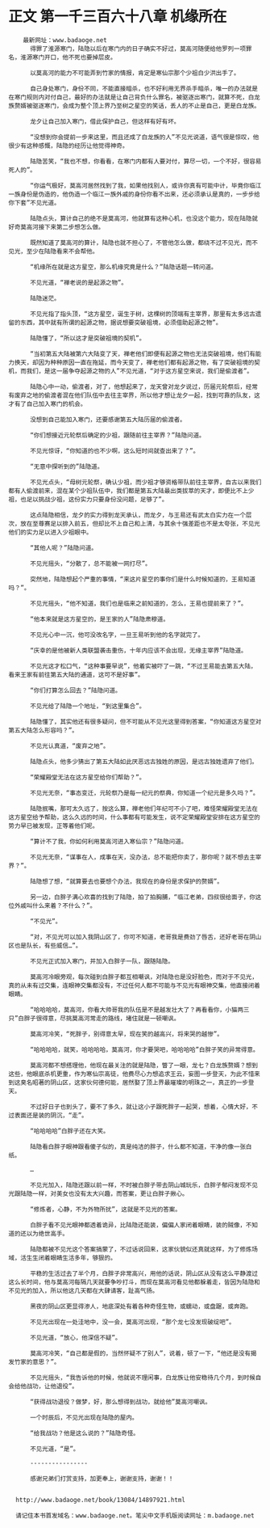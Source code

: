 # 正文 第一千三百六十八章 机缘所在
        最新网址：www.badaoge.net
          得罪了淮源寒门，陆隐以后在寒门内的日子确实不好过，莫高河随便给他罗列一项罪名，淮源寒门开口，他不死也要掉层皮。
      
          以莫高河的能力不可能弄到竹家的情报，肯定是寒仙宗那个少祖白少洪出手了。
      
          自己身处寒门，身份不同，不能直接暗杀，也不好利用无界杀手暗杀，唯一的办法就是在寒门规则内对付自己，最好的办法就是让自己背负什么罪名，被驱逐出寒门，就算不死，白龙族赘婿被驱逐寒门，会成为整个顶上界乃至树之星空的笑话，丢人的不止是自己，更是白龙族。
      
          龙夕让自己加入寒门，借此保护自己，但这样有好有坏。
      
          “没想到你会提前一步来这里，而且还成了白龙族的人”不见光说道，语气很是惊叹，他很少有这种感慨，陆隐的经历让他觉得神奇。
      
          陆隐苦笑，“我也不想，你看看，在寒门内都有人要对付，算尽一切，一个不好，很容易死人的”。
      
          “你运气极好，莫高河居然找到了我，如果他找别人，或许你真有可能中计，毕竟你临江一族身份是伪造的，他伪造一个临江一族外戚的身份你看不出来，还必须承认是真的，一步步给你下套”不见光道。
      
          陆隐点头，算计自己的绝不是莫高河，他就算有这种心机，也没这个能力，现在陆隐就好奇莫高河接下来第二步想怎么做。
      
          既然知道了莫高河的算计，陆隐也就不担心了，不管他怎么做，都绕不过不见光，而不见光，至少在陆隐看来不会帮他。
      
          “机缘所在就是这方星空，那么机缘究竟是什么？”陆隐话题一转问道。
      
          不见光道，“禅老说的是起源之物”。
      
          陆隐迷茫。
      
          不见光指了指头顶，“这方星空，诞生于树，这棵树的顶端有主宰界，那里有太多远古遗留的东西，其中就有所谓的起源之物，据说想要突破祖境，必须借助起源之物”。
      
          陆隐懂了，“所以这才是突破祖境的契机”。
      
          “当初第五大陆被第六大陆变了天，禅老他们即便有起源之物也无法突破祖境，他们有能力换天，却因为种种原因一直在拖延，而今天变了，禅老他们都有起源之物，有了突破祖境的契机，而我们，是这一届争夺起源之物的人”不见光道，“对于这方星空来说，我们是偷渡者”。
      
          陆隐心中一动，偷渡者，对了，他想起来了，龙天曾对龙夕说过，历届元轮祭后，经常有废弃之地的偷渡者混在他们队伍中去往主宰界，所以他才想让龙夕一起，找到可靠的队友，这才有了自己加入寒门的机会。
      
          没想到自己能加入寒门，还要感谢第五大陆历届的偷渡者。
      
          “你们想接近元轮祭后确定的少祖，跟随前往主宰界？”陆隐问道。
      
          不见光惊讶，“你知道的也不少啊，这么短时间就查出来了？”。
      
          “无意中探听到的”陆隐道。
      
          不见光点头，“母树元轮祭，确认少祖，而少祖才够资格带队前往主宰界，自古以来我们都有人偷渡前来，混在某个少祖队伍中，我们都是第五大陆最出类拔萃的天才，即便比不上少祖，也足以挑战少祖，这份实力只要身份没问题，足够了”。
      
          这点陆隐相信，龙夕的实力得到龙天承认，而龙夕，与王易还有武太白实力在一个层次，放在至尊赛足以排入前五，但却比不上自己和上清，与其余十强差距也不是太夸张，不见光他们的实力足以进入少祖眼中。
      
          “其他人呢？”陆隐问道。
      
          不见光摇头，“分散了，总不能被一网打尽”。
      
          突然地，陆隐想起个严重的事情，“来这片星空的事你们是什么时候知道的，王易知道吗？”。
      
          不见光摇头，“他不知道，我们也是临来之前知道的，怎么，王易也提前来了？”。
      
          “他本来就是这方星空的，是王家的人”陆隐肃穆道。
      
          不见光心中一沉，他可没改名字，一旦王易听到他的名字就完了。
      
          “庆幸的是他被新人类联盟袭击重伤，十年内应该不会出现，无缘主宰界”陆隐道。
      
          不见光这才松口气，“这种事要早说”，他着实被吓了一跳，“不过王易能去第五大陆，看来王家有前往第五大陆的通道，这可不是好事”。
      
          “你们打算怎么回去？”陆隐问道。
      
          不见光给了陆隐一个地址，“到这里集合”。
      
          陆隐懂了，其实他还有很多疑问，但不可能从不见光这里得到答案，“你知道这方星空对第五大陆怎么形容吗？”。
      
          不见光认真道，“废弃之地”。
      
          陆隐点头，他多少猜出了第五大陆如此厌恶远古独姓的原因，是远古独姓遗弃了他们。
      
          “荣耀殿堂无法在这方星空给你们帮助？”。
      
          不见光无奈，“事态变迁，元轮祭乃是每一纪元的祭典，你知道一个纪元是多久吗？”。
      
          陆隐抿嘴，那可太久远了，按这么算，禅老他们年纪可不小了吧，难怪荣耀殿堂无法在这方星空给予帮助，这么久远的时间，什么事都有可能发生，说不定荣耀殿堂安排在这方星空的势力早已被发现，正等着他们呢。
      
          “算计不了我，你如何利用莫高河进入寒仙宗？”陆隐问道。
      
          不见光无奈，“谋事在人，成事在天，没办法，总不能把你卖了，那你呢？就不想去主宰界？”。
      
          陆隐想了想，“就算要去也要想个办法，我现在的身份是求保护的赘婿”。
      
          另一边，白胖子满心欢喜的找到了陆隐，拍了拍胸脯，“临江老弟，四叔很给面子，你这位外戚叫什么来着？不什么？”。
      
          “不见光”。
      
          “对，不见光可以加入我阴山区了，你可不知道，老哥我是费劲了唇舌，还好老哥在阴山区也是队长，有些威信…”。
      
          不见光正式加入寒门，并加入白胖子一队，跟随陆隐。
      
          莫高河冷眼旁观，每次碰到白胖子都互相嘲讽，对陆隐也是没好脸色，而对于不见光，真的从未有过交集，连眼神交集都没有，不过任何人都不可能与不见光有眼神交集，他直接闭着眼睛。
      
          “哈哈哈哈，莫高河，你看大帅哥我的队伍是不是越发壮大了？再看看你，小猫两三只”白胖子很得意，尽挑莫高河常走的路线，堵住就是一顿嘲讽。
      
          莫高河冷笑，“死胖子，别得意太早，现在笑的越高兴，将来哭的越惨”。
      
          “哈哈哈哈，就笑，哈哈哈哈，莫高河，你才要哭吧，哈哈哈哈”白胖子笑的异常得意。
      
          莫高河都不想搭理他，他现在最关注的就是陆隐，瞥了一眼，龙七？白龙族赘婿？想到这些，他眼底杀机更重，作为寒仙宗高徒，他费尽心力想追求王云，妄图一步登天，为此不惜来到这臭名昭著的阴山区，这家伙何德何能，居然娶了顶上界最璀璨的明珠之一，真正的一步登天。
      
          不过好日子也到头了，要不了多久，就让这小子跟死胖子一起哭，想着，心情大好，不过表面还是装的阴沉，“走”。
      
          “哈哈哈哈”白胖子还在大笑。
      
          陆隐看白胖子眼神跟看傻子似的，真是纯洁的胖子，什么都不知道，干净的像一张白纸。
      
          …
      
          不见光加入，陆隐还跟以前一样，不时被白胖子带去阴山城玩乐，白胖子郁闷发现不见光跟陆隐一样，对美女也没有太大兴趣，而答案，更让白胖子揪心。
      
          “修炼者，心静，不为外物所扰”，这就是不见光的答案。
      
          白胖子看不见光眼神都透着诡异，比陆隐还能装，偏偏人家闭着眼睛，装的贼像，不知道的还以为绝世高手。
      
          陆隐都被不见光这个答案搞蒙了，不过话说回来，这家伙貌似还真就这样，为了修炼场域，活生生闭着眼睛生活多年，够狠的。
      
          平稳的生活过去了半个月，白胖子非常高兴，用他的话说，阴山区从没有这么平静渡过这么长时间，他与莫高河每隔几天就要争吵打斗，而现在莫高河看见他都躲着走，皆因为陆隐和不见光的加入，所以他这几天都在大肆请客，趾高气扬。
      
          黑夜的阴山区更显得渗人，地底深处有着各种奇怪生物，或蠕动，或盘踞，或奔跑。
      
          不见光出现在一处洼地中，没一会，莫高河出现，“那个龙七没发现破绽吧”。
      
          不见光道，“放心，他深信不疑”。
      
          莫高河冷笑，“自己都是假的，当然怀疑不了别人”，说着，顿了一下，“他还是没有揭发竹家的意思？”。
      
          不见光摇头，“我告诉他的时候，他就说不理闲事，白龙族让他安稳待几个月，到时候自会给他战功，让他退役”。
      
          “获得战功退役？做梦，好，那么想得到战功，就给他”莫高河嘲讽。
      
          一个时辰后，不见光出现在陆隐的屋内。
      
          “给我战功？他是这么说的？”陆隐奇怪。
      
          不见光道，“是”。
      
          ----------------
      
          感谢兄弟们打赏支持，加更奉上，谢谢支持，谢谢！！
      
      
      http://www.badaoge.net/book/13084/14897921.html
      
      请记住本书首发域名：www.badaoge.net。笔尖中文手机版阅读网址：m.badaoge.net